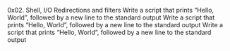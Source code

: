 0x02. Shell, I/O Redirections and filters
Write a script that prints “Hello, World”, followed by a new line to the standard output
Write a script that prints “Hello, World”, followed by a new line to the standard output
Write a script that prints “Hello, World”, followed by a new line to the standard output
